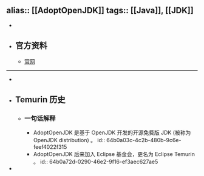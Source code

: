 alias:: [[AdoptOpenJDK]]
tags:: [[Java]], [[JDK]]
---

-
- ## 官方资料
	- [官网](https://adoptium.net/)
- ---
-
- ## Temurin 历史
	- ### 一句话解释
		- AdoptOpenJDK 是基于 OpenJDK 开发的开源免费版 JDK (被称为 OpenJDK distribution) 。
		  id:: 64b0a03c-4c2b-480b-9c6e-feef4022f315
		- AdoptOpenJDK 后来加入 Eclipse 基金会，更名为 Eclipse Temurin 。
		  id:: 64b0a72d-0290-46e2-9f16-ef3aec627ae5
-